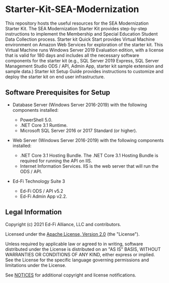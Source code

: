 # Starter-Kit-SEA-Modernization

This repository hosts the useful resources for the SEA Modernization Starter Kit. The SEA Modernization Starter Kit provides step-by-step instructions to implement the Membership and Special Education Student Data Collection process.
Starter kit Quick Start provides Virtual Machine environment on Amazon Web Services for exploration of the starter kit. This Virtual Machine runs Windows Server 2019 Evaluation edition, with a license that is valid for 180 days and includes all the necessary software components for the starter kit (e.g., SQL Server 2019 Express, SQL Server Management Studio ODS / API, Admin App, starter kit sample extension and sample data.)
Starter kit Setup Guide provides instructions to customize and deploy the starter kit on end user infrastructure.

## Software Prerequisites for Setup

* Database Server (Windows Server 2016-2019) with the following components installed:
  * PowerShell 5.0.
  * .NET Core 3.1 Runtime.
  * Microsoft SQL Server 2016 or 2017 Standard (or higher).

* Web Server (Windows Server 2016-2019) with the following components installed:
  * .NET Core 3.1 Hosting Bundle. The .NET Core 3.1 Hosting Bundle is required for running the API on IIS.
  * Internet Information Services. IIS is the web server that will run the ODS / API.

* Ed-Fi Technology Suite 3
  * Ed-Fi ODS / API v5.2
  * Ed-Fi Admin App v2.2.

## Legal Information

Copyright (c) 2021 Ed-Fi Alliance, LLC and contributors.

Licensed under the [Apache License, Version 2.0](LICENSE) (the "License").

Unless required by applicable law or agreed to in writing, software distributed
under the License is distributed on an "AS IS" BASIS, WITHOUT WARRANTIES OR
CONDITIONS OF ANY KIND, either express or implied. See the License for the
specific language governing permissions and limitations under the License.

See [NOTICES](NOTICES.md) for additional copyright and license notifications.


